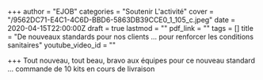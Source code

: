 +++
author = "EJOB"
categories = "Soutenir L'activité"
cover = "/9562DC71-E4C1-4C6D-BBD6-5863DB39CCE0_1_105_c.jpeg"
date = 2020-04-15T22:00:00Z
draft = true
lastmod = ""
pdf_link = ""
tags = []
title = "De nouveaux standards pour nos clients ... pour renforcer les conditions sanitaires"
youtube_video_id = ""

+++
Tout nouveau, tout beau, bravo aux équipes pour ce nouveau standard ... commande de 10 kits en cours de livraison